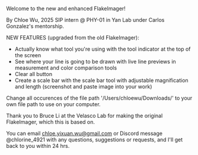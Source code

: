 Welcome to the new and enhanced FlakeImager!

By Chloe Wu, 2025 SIP intern @ PHY-01 in Yan Lab under Carlos Gonzalez's mentorship.

NEW FEATURES (upgraded from the old FlakeImager):

- Actually know what tool you're using with the tool indicator at the top of the screen
- See where your line is going to be drawn with live line previews in measurement and color comparison tools
- Clear all button 
- Create a scale bar with the scale bar tool with adjustable magnification and length (screenshot and paste image into your work)
    
Change all occurences of the file path '/Users/chloewu/Downloads/' to your own file path to use on your computer.

Thank you to Bruce Li at the Velasco Lab for making the original FlakeImager, which this is based on. 

You can email chloe.yixuan.wu@gmail.com or Discord message @chlorine_4921 with any questions, suggestions or requests, and I'll get back to you within 24 hrs.
